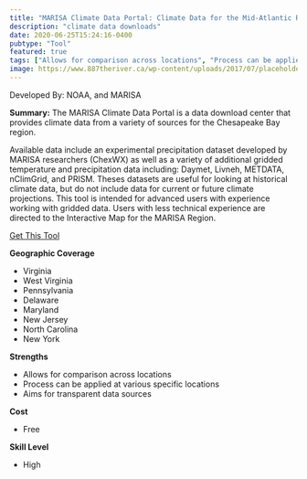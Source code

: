 ```yaml
---
title: "MARISA Climate Data Portal: Climate Data for the Mid-Atlantic Region"
description: "climate data downloads"
date: 2020-06-25T15:24:16-0400
pubtype: "Tool"
featured: true
tags: ["Allows for comparison across locations", "Process can be applied at various specific locations", "Aims for transparent data sources"]
image: https://www.887theriver.ca/wp-content/uploads/2017/07/placeholder.jpg
---
```

Developed By: NOAA, and MARISA

**Summary:** The MARISA Climate Data Portal is a data download center that provides climate data from a variety of sources for the Chesapeake Bay region. 

Available data include an experimental precipitation dataset developed by MARISA researchers (ChexWX) as well as a variety of additional gridded temperature and precipitation data including: Daymet, Livneh, METDATA, nClimGrid, and PRISM.  Theses datasets are useful for looking at historical climate data, but do not include data for current or future climate projections. This tool is intended for advanced users with experience working with gridded data. Users with less technical experience are directed to the Interactive Map for the MARISA Region. 



<a href="https://www.marisa.psu.edu/data/" target="_blank">Get This Tool</a>

__**Geographic Coverage**__
-  Virginia
-  West Virginia
-  Pennsylvania
-  Delaware
-  Maryland
-  New Jersey
-  North Carolina
-  New York

__**Strengths**__
-  Allows for comparison across locations
-  Process can be applied at various specific locations
-  Aims for transparent data sources

__**Cost**__
- Free

__**Skill Level**__
- High
